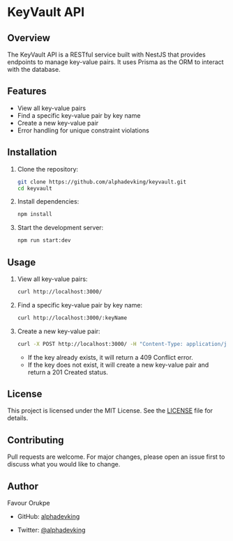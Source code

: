 # KeyVault API

## Overview

The KeyVault API is a RESTful service built with NestJS that provides endpoints to manage key-value pairs. It uses Prisma as the ORM to interact with the database.

## Features

- View all key-value pairs
- Find a specific key-value pair by key name
- Create a new key-value pair
- Error handling for unique constraint violations

## Installation

1. Clone the repository:

   ```bash
   git clone https://github.com/alphadevking/keyvault.git
   cd keyvault
   ```

2. Install dependencies:

   ```bash
   npm install
   ```

3. Start the development server:

   ```bash
   npm run start:dev
   ```

## Usage

1. View all key-value pairs:

   ```bash
   curl http://localhost:3000/
   ```

2. Find a specific key-value pair by key name:

   ```bash
   curl http://localhost:3000/:keyName
   ```

3. Create a new key-value pair:

   ```bash
   curl -X POST http://localhost:3000/ -H "Content-Type: application/json" -d '{"keyName": "myKey", "password": "myPassword"}'
   ```

    - If the key already exists, it will return a 409 Conflict error.
    - If the key does not exist, it will create a new key-value pair and return a 201 Created status.

## License

This project is licensed under the MIT License. See the [LICENSE](LICENSE) file for details.

## Contributing

Pull requests are welcome. For major changes, please open an issue first to discuss what you would like to change.

## Author

Favour Orukpe

- GitHub: [alphadevking](https://github.com/alphadevking)

- Twitter: [@alphadevking](https://twitter.com/alphadevking_1)
